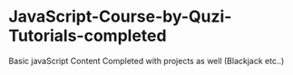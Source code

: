 # JavaScript-Course-by-Quzi-Tutorials-completed

Basic javaScript Content Completed with projects as well (Blackjack etc..)
